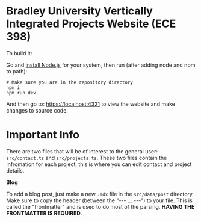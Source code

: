 # Bradley University Vertically Integrated Projects Website (ECE 398)

To build it:

Go and [install Node.js](https://nodejs.org/en/download) for your system, then run (after adding node and npm to path):

```
# Make sure you are in the repository directory
npm i
npm run dev
```

And then go to: [https://localhost:4321](https://localhost:4321) to view the website and make changes to source code.

# Important Info

There are two files that will be of interest to the general user: `src/contact.ts` and `src/projects.ts`. These two files contain the infromation for each project, this is where you can edit contact and project details.

**Blog**

To add a blog post, just make a new `.mdx` file in the `src/data/post` directory. Make sure to copy the header (between the "--- ... ---") to your file. This is called the "frontmatter" and is used to do most of the parsing. **HAVING THE FRONTMATTER IS REQUIRED**.